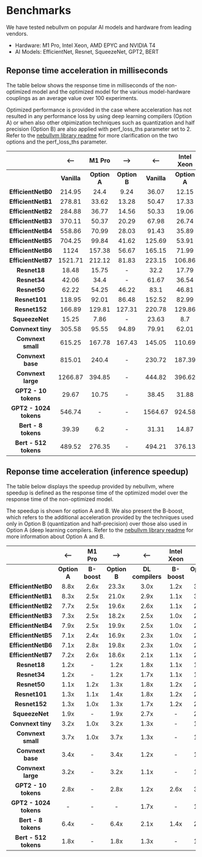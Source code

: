 # Benchmarks

We have tested nebullvm on popular AI models and hardware from leading vendors.

- Hardware: M1 Pro, Intel Xeon, AMD EPYC and  NVIDIA T4
- AI Models: EfficientNet, Resnet, SqueezeNet, GPT2, BERT

## Reponse time acceleration in milliseconds

The table below shows the response time in milliseconds of the non-optimized model and the optimized model for the various model-hardware couplings as an average value over 100 experiments.
  
Optimized performance is provided in the case where acceleration has not resulted in any performance loss by using deep learning compilers (Option A) or when also other otpimization techniques such as quantization and half precision (Option B) are also applied with perf_loss_ths parameter set to 2. Refer to the <a href="https://github.com/nebuly-ai/nebullvm">nebullvm library readme</a> for more clarification on the two options and the perf_loss_ths parameter.

|                   | <--   |  **M1 Pro**  |   -->      |    <--   | **Intel Xeon** |  -->      |   <--  | **AMD EPYC** |   -->     |    <--  | **Nvidia T4** |  -->     |
|:----------------------:|:-----------:|:------------:|:------------:|:-----------:|:---------------:|:------------:|:-----------:|:-------------:|:------------:|:-----------:|:-------------:|:------------:|
|                        | **Vanilla** | **Option A** | **Option B** | **Vanilla** |   **Option A**  | **Option B** | **Vanilla** |  **Option A** | **Option B** | **Vanilla** |  **Option A** | **Option B** |
| **EfficientNetB0**     |    214.95   |     24.4     |     9.24     |    36.07    |      12.15      |     10.44    |    86.29    |     38.64     |     31.67    |    12.92    |      9.59     |       -      |
| **EfficientNetB1**     |    278.81   |     33.62    |     13.28    |    50.47    |      17.33      |     16.15    |    96.65    |     59.93     |     41.69    |    17.99    |     14.19     |       -      |
| **EfficientNetB2**     |    284.88   |     36.77    |     14.56    |    50.33    |      19.06      |     17.99    |    97.32    |     65.93     |       -      |    36.91    |     13.46     |       -      |
| **EfficientNetB3**     |    370.11   |     50.37    |     20.29    |    67.98    |      26.74      |     25.83    |    207.95   |     89.61     |       -      |    20.26    |     14.33     |       -      |
| **EfficientNetB4**     |    558.86   |     70.99    |     28.03    |    91.43    |      35.89      |     35.08    |    274.93   |     119.17    |       -      |    24.89    |     17.08     |       -      |
| **EfficientNetB5**     |    704.25   |     99.84    |     41.62    |    125.69   |      53.91      |     51.7     |    481.7    |     188.63    |       -      |    31.23    |     17.94     |       -      |
| **EfficientNetB6**     |     1124    |    157.38    |     56.67    |    165.15   |      71.99      |     68.74    |    630.95   |     256.65    |       -      |    35.79    |     21.27     |       -      |
| **EfficientNetB7**     |   1521.71   |    212.12    |     81.83    |    223.15   |      106.86     |     95.85    |    766.61   |     395.57    |       -      |    45.65    |     23.32     |       -      |
| **Resnet18**           |    18.48    |     15.75    |       -      |     32.2    |      17.79      |     16.66    |    147.04   |     93.43     |     84.99    |    25.23    |     12.39     |     3.46     |
| **Resnet34**           |    42.06    |     34.4     |       -      |    61.67    |      36.54      |     33.19    |    180.18   |     166.13    |       -      |    27.41    |      5.36     |     4.79     |
| **Resnet50**           |    62.22    |     54.25    |     46.22    |     83.1    |      46.81      |     38.42    |    311.44   |     197.68    |    161.45    |     10.5    |      7.81     |     5.65     |
| **Resnet101**          |    118.95   |     92.01    |     86.48    |    152.52   |      82.99      |     71.19    |    545.65   |     364.74    |    358.55    |    20.22    |     12.82     |     9.43     |
| **Resnet152**          |    166.89   |    129.81    |    127.31    |    220.78   |      129.86     |    104.05    |    810.95   |     540.86    |       -      |    32.51    |     17.86     |     12.92    |
| **SqueezeNet**         |    15.25    |     7.86     |       -      |    23.63    |       8.7       |       -      |    86.78    |     43.49     |       -      |     3.48    |      2.7      |       -      |
| **Convnext tiny**      |    305.58   |     95.55    |     94.89    |    79.91    |      62.01      |       -      |    404.75   |     220.91    |       -      |    38.29    |      9.58     |     7.69     |
| **Convnext small**     |    615.25   |    167.78    |    167.43    |    145.05   |      110.69     |       -      |   735.037   |     544.47    |       -      |    24.31    |     17.02     |     12.21    |
| **Convnext base**      |    815.01   |     240.4    |       -      |    230.72   |      187.39     |       -      |   1237.36   |     966.58    |       -      |    76.53    |     25.79     |     15.44    |
| **Convnext large**     |   1266.87   |    394.85    |       -      |    444.82   |      396.62     |       -      |   2537.23   |    1868.43    |    1567.97   |    108.12   |     38.41     |     23.67    |
| **GPT2 - 10 tokens**   |    29.67    |     10.75    |       -      |    38.45    |      31.88      |     12.15    |    138.11   |     55.31     |     48.76    |    15.31    |      4.42     |     4.01     |
| **GPT2 - 1024 tokens** |    546.74   |       -      |       -      |   1564.67   |      924.58     |       -      |   9423.16   |    5076.11    |       -      |    84.47    |       -       |     58.63    |
| **Bert - 8 tokens**    |    39.39    |      6.2     |       -      |    31.31    |      14.87      |     10.86    |    164.9    |     38.12     |     34.08    |    10.35    |      3.78     |     2.51     |
| **Bert - 512 tokens**  |    489.52   |    276.35    |       -      |    494.21   |      376.13     |       -      |   2985.27   |    1847.31    |       -      |    31.25    |     27.37     |     10.12    |
  
</details> 
  
  
## Reponse time acceleration (inference speedup)
  
The table below displays the speedup provided by nebullvm, where speedup is defined as the response time of the optimized model over the response time of the non-optimized model. 

The speedup is shown for option A and B. We also present the B-boost, which refers to the additional acceleration provided by the techniques used only in Option B (quantization and half-precision) over those also used in Option A (deep learning compilers. Refer to the <a href="https://github.com/nebuly-ai/nebullvm">nebullvm library readme</a> for more information about Option A and B.
  
  
|                   | <--   |  **M1 Pro**  |   -->      |    <--   | **Intel Xeon** |  -->      |   <--  | **AMD EPYC** |   -->     |    <--  | **Nvidia T4** |  -->     |
|:----------------------:|:------------:|:-----------:|:------------:|:----------------:|:---------------:|:------------:|:----------------:|:-------------:|:------------:|:----------------:|:-------------:|:------------:|
|                        | **Option A** | **B-boost** | **Option B** | **DL compilers** |   **B-boost**   | **Option B** | **DL compilers** |  **B-boost**  | **Option B** | **DL compilers** |  **B-boost**  | **Option B** |
| **EfficientNetB0**     | 8.8x | 2.6x | 23.3x | 3.0x | 1.2x | 3.5x | 2.2x | 1.2x | 2.7x | 1.3x |   -  | 1.3x |
| **EfficientNetB1**     | 8.3x | 2.5x | 21.0x | 2.9x | 1.1x | 3.1x | 1.6x | 1.4x | 2.3x | 1.3x |   -  | 1.3x |
| **EfficientNetB2**     | 7.7x | 2.5x | 19.6x | 2.6x | 1.1x | 2.8x | 1.5x |   -  | 1.5x | 2.7x |   -  | 2.7x |
| **EfficientNetB3**     | 7.3x | 2.5x | 18.2x | 2.5x | 1.0x | 2.6x | 2.3x |   -  | 2.3x | 1.4x |   -  | 1.4x |
| **EfficientNetB4**     | 7.9x | 2.5x | 19.9x | 2.5x | 1.0x | 2.6x | 2.3x |   -  | 2.3x | 1.5x |   -  | 1.5x |
| **EfficientNetB5**     | 7.1x | 2.4x | 16.9x | 2.3x | 1.0x | 2.4x | 2.6x |   -  | 2.6x | 1.7x |   -  | 1.7x |
| **EfficientNetB6**     | 7.1x | 2.8x | 19.8x | 2.3x | 1.0x | 2.4x | 2.5x |   -  | 2.5x | 1.7x |   -  | 1.7x |
| **EfficientNetB7**     | 7.2x | 2.6x | 18.6x | 2.1x | 1.1x | 2.3x | 1.9x |   -  | 1.9x | 2.0x |   -  | 2.0x |
| **Resnet18**           | 1.2x |   -  |  1.2x | 1.8x | 1.1x | 1.9x | 1.6x | 1.1x | 1.7x | 2.0x | 3.6x | 7.3x |
| **Resnet34**           | 1.2x |   -  |  1.2x | 1.7x | 1.1x | 1.9x | 1.1x |   -  | 1.1x | 5.1x | 1.1x | 5.7x |
| **Resnet50**           | 1.1x | 1.2x |  1.3x | 1.8x | 1.2x | 2.2x | 1.6x | 1.2x | 1.9x | 1.3x | 1.4x | 1.9x |
| **Resnet101**          | 1.3x | 1.1x |  1.4x | 1.8x | 1.2x | 2.1x | 1.5x | 1.0x | 1.5x | 1.6x | 1.4x | 2.1x |
| **Resnet152**          | 1.3x | 1.0x |  1.3x | 1.7x | 1.2x | 2.1x | 1.5x |   -  | 1.5x | 1.8x | 1.4x | 2.5x |
| **SqueezeNet**         | 1.9x |   -  |  1.9x | 2.7x |   -  | 2.7x | 2.0x |   -  | 2.0x | 1.3x |   -  | 1.3x |
| **Convnext tiny**      | 3.2x | 1.0x |  3.2x | 1.3x |   -  | 1.3x | 1.8x |   -  | 1.8x | 4.0x | 1.2x | 5.0x |
| **Convnext small**     | 3.7x | 1.0x |  3.7x | 1.3x |   -  | 1.3x | 1.4x |   -  | 1.4x | 1.4x | 1.4x | 2.0x |
| **Convnext base**      | 3.4x |   -  |  3.4x | 1.2x |   -  | 1.2x | 1.3x |   -  | 1.3x | 3.0x | 1.7x | 5.0x |
| **Convnext large**     | 3.2x |   -  |  3.2x | 1.1x |   -  | 1.1x | 1.4x | 1.2x | 1.6x | 2.8x | 1.6x | 4.6x |
| **GPT2 - 10 tokens**   | 2.8x |   -  |  2.8x | 1.2x | 2.6x | 3.2x | 2.5x | 1.1x | 2.8x | 3.5x | 1.1x | 3.8x |
| **GPT2 - 1024 tokens** |   -  |   -  |   -   | 1.7x |   -  | 1.7x | 1.9x |   -  | 1.9x |   -  | 1.6x | 1.4x |
| **Bert - 8 tokens**    | 6.4x |   -  |  6.4x | 2.1x | 1.4x | 2.9x | 4.3x | 1.1x | 4.8x | 2.7x | 1.5x | 4.1x |
| **Bert - 512 tokens**  | 1.8x |   -  |  1.8x | 1.3x |   -  | 1.3x | 1.6x |   -  | 1.6x | 1.1x | 2.7x | 3.1x |


  
